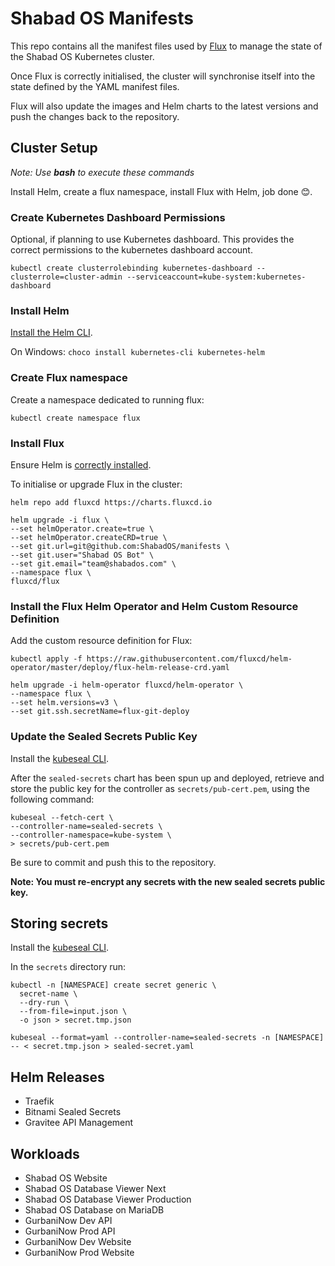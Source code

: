 # Shabad OS Manifests

This repo contains all the manifest files used by [Flux](https://fluxcd.io/) to manage the state of the Shabad OS Kubernetes cluster.

Once Flux is correctly initialised, the cluster will synchronise itself into the state defined by the YAML manifest files.

Flux will also update the images and Helm charts to the latest versions and push the changes back to the repository.

## Cluster Setup

*Note: Use **bash** to execute these commands*

Install Helm, create a flux namespace, install Flux with Helm, job done 😊.

### Create Kubernetes Dashboard Permissions

Optional, if planning to use Kubernetes dashboard. This provides the correct permissions to the kubernetes dashboard account.

```
kubectl create clusterrolebinding kubernetes-dashboard --clusterrole=cluster-admin --serviceaccount=kube-system:kubernetes-dashboard
```

### Install Helm

[Install the Helm CLI](https://docs.fluxcd.io/en/stable/tutorials/get-started-helm.html#prerequisites).

On Windows: `choco install kubernetes-cli kubernetes-helm`

### Create Flux namespace

Create a namespace dedicated to running flux:

```
kubectl create namespace flux
```

### Install Flux

Ensure Helm is [correctly installed](https://docs.fluxcd.io/en/stable/tutorials/get-started-helm.html#prerequisites).

To initialise or upgrade Flux in the cluster:

```
helm repo add fluxcd https://charts.fluxcd.io

helm upgrade -i flux \
--set helmOperator.create=true \
--set helmOperator.createCRD=true \
--set git.url=git@github.com:ShabadOS/manifests \
--set git.user="Shabad OS Bot" \
--set git.email="team@shabados.com" \
--namespace flux \
fluxcd/flux
```

### Install the Flux Helm Operator and Helm Custom Resource Definition

Add the custom resource definition for Flux:
```
kubectl apply -f https://raw.githubusercontent.com/fluxcd/helm-operator/master/deploy/flux-helm-release-crd.yaml

helm upgrade -i helm-operator fluxcd/helm-operator \
--namespace flux \
--set helm.versions=v3 \
--set git.ssh.secretName=flux-git-deploy
```

### Update the Sealed Secrets Public Key

Install the [kubeseal CLI](https://github.com/bitnami-labs/sealed-secrets/releases).

After the `sealed-secrets` chart has been spun up and deployed, retrieve and store the public key for the controller as `secrets/pub-cert.pem`, using the following command:

```
kubeseal --fetch-cert \
--controller-name=sealed-secrets \
--controller-namespace=kube-system \
> secrets/pub-cert.pem
```

Be sure to commit and push this to the repository.

**Note: You must re-encrypt any secrets with the new sealed secrets public key.**

## Storing secrets

Install the [kubeseal CLI](https://github.com/bitnami-labs/sealed-secrets/releases).

In the `secrets` directory run:

```
kubectl -n [NAMESPACE] create secret generic \
  secret-name \
  --dry-run \
  --from-file=input.json \
  -o json > secret.tmp.json

kubeseal --format=yaml --controller-name=sealed-secrets -n [NAMESPACE] -- < secret.tmp.json > sealed-secret.yaml
```

## Helm Releases

- Traefik
- Bitnami Sealed Secrets
- Gravitee API Management

## Workloads

- Shabad OS Website
- Shabad OS Database Viewer Next
- Shabad OS Database Viewer Production
- Shabad OS Database on MariaDB
- GurbaniNow Dev API
- GurbaniNow Prod API
- GurbaniNow Dev Website
- GurbaniNow Prod Website
